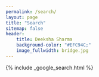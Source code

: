 ```yaml
---
permalink: /search/
layout: page
title: "Search"
sitemap: false
header:
    title: Deeksha Sharma
    background-color: "#EFC94C;"
    image_fullwidth: bridge.jpg
---
```


{% include _google_search.html %}
